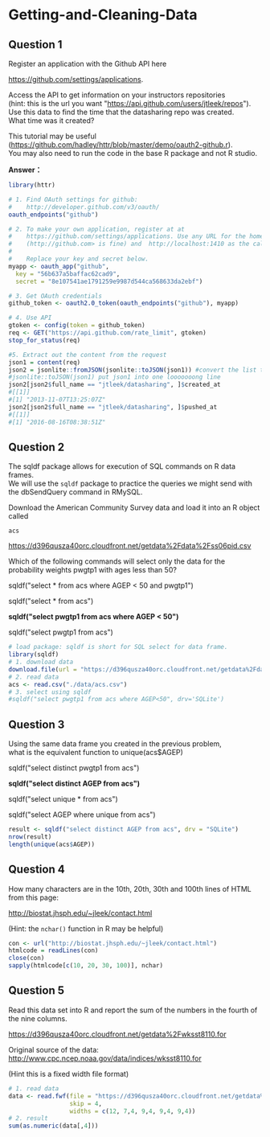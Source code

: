 # Getting-and-Cleaning-Data
## Question 1
Register an application with the Github API here 

<https://github.com/settings/applications>.   

Access the API to get information on your instructors repositories   
(hint: this is the url you want "<https://api.github.com/users/jtleek/repos>").   
Use this data to find the time that the datasharing repo was created.   
What time was it created?  

This tutorial may be useful (<https://github.com/hadley/httr/blob/master/demo/oauth2-github.r>).  
You may also need to run the code in the base R package and not R studio.

**Answer：**
```R
library(httr)

# 1. Find OAuth settings for github:
#    http://developer.github.com/v3/oauth/
oauth_endpoints("github")

# 2. To make your own application, register at at
#    https://github.com/settings/applications. Use any URL for the homepage URL
#    (http://github.com> is fine) and  http://localhost:1410 as the callback url
#
#    Replace your key and secret below.
myapp <- oauth_app("github",
  key = "56b637a5baffac62cad9",
  secret = "8e107541ae1791259e9987d544ca568633da2ebf")

# 3. Get OAuth credentials
github_token <- oauth2.0_token(oauth_endpoints("github"), myapp)

# 4. Use API
gtoken <- config(token = github_token)
req <- GET("https://api.github.com/rate_limit", gtoken)
stop_for_status(req)

#5. Extract out the content from the request
json1 = content(req)
json2 = jsonlite::fromJSON(jsonlite::toJSON(json1)) #convert the list to json (data frame)
#jsonlite::toJSON(json1) put json1 into one looooooong line
json2[json2$full_name == "jtleek/datasharing", ]$created_at
#[[1]]
#[1] "2013-11-07T13:25:07Z"
json2[json2$full_name == "jtleek/datasharing", ]$pushed_at
#[[1]]
#[1] "2016-08-16T08:38:51Z"
```


## Question 2
The sqldf package allows for execution of SQL commands on R data frames.   
We will use the `sqldf` package to practice the queries we might send with the dbSendQuery command in RMySQL.

Download the American Community Survey data and load it into an R object called

```
acs
```
<https://d396qusza40orc.cloudfront.net/getdata%2Fdata%2Fss06pid.csv>

Which of the following commands will select only the data for the probability weights 
pwgtp1 with ages less than 50?


sqldf("select * from acs where AGEP < 50 and pwgtp1")

sqldf("select * from acs")

**sqldf("select pwgtp1 from acs where AGEP < 50")**

sqldf("select pwgtp1 from acs")
```r
# load package: sqldf is short for SQL select for data frame.
library(sqldf)
# 1. download data 
download.file(url = "https://d396qusza40orc.cloudfront.net/getdata%2Fdata%2Fss06pid.csv", destfile = "./data/acs.csv")
# 2. read data
acs <- read.csv("./data/acs.csv")
# 3. select using sqldf
#sqldf("select pwgtp1 from acs where AGEP<50", drv='SQLite')
```

## Question 3
Using the same data frame you created in the previous problem,  
what is the equivalent function to unique(acs$AGEP)

sqldf("select distinct pwgtp1 from acs")

**sqldf("select distinct AGEP from acs")**

sqldf("select unique * from acs")

sqldf("select AGEP where unique from acs")
```r
result <- sqldf("select distinct AGEP from acs", drv = "SQLite")
nrow(result)
length(unique(acs$AGEP))
```

## Question 4
How many characters are in the 10th, 20th, 30th and 100th lines of HTML from this page:

<http://biostat.jhsph.edu/~jleek/contact.html>

(Hint: the `nchar()` function in R may be helpful)

```r
con <- url("http://biostat.jhsph.edu/~jleek/contact.html")
htmlcode = readLines(con)
close(con)
sapply(htmlcode[c(10, 20, 30, 100)], nchar)
```

## Question 5
Read this data set into R and report the sum of the numbers in the fourth of the nine columns.

<https://d396qusza40orc.cloudfront.net/getdata%2Fwksst8110.for>

Original source of the data: <http://www.cpc.ncep.noaa.gov/data/indices/wksst8110.for>

(Hint this is a fixed width file format)
```r
# 1. read data
data <- read.fwf(file = "https://d396qusza40orc.cloudfront.net/getdata%2Fwksst8110.for",
                 skip = 4,
                 widths = c(12, 7,4, 9,4, 9,4, 9,4))
# 2. result
sum(as.numeric(data[,4]))
```
